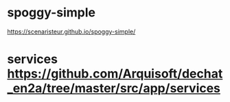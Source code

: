 # spoggy-simple

https://scenaristeur.github.io/spoggy-simple/

# services https://github.com/Arquisoft/dechat_en2a/tree/master/src/app/services

